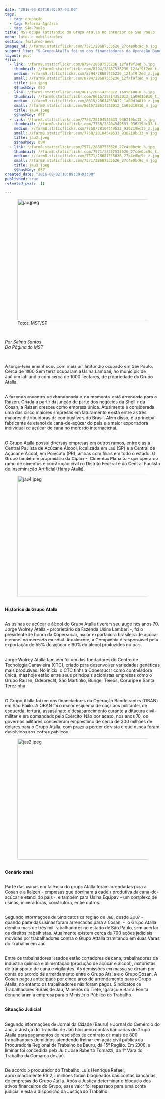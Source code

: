 ```yaml
---
date: "2016-08-02T10:02:07-03:00"
tags:
  - tag: ocupação
  - tag: Reforma-Agrária
  - tag: São-Paulo
title: MST ocupa latifúndio do Grupo Atalla no interior de São Paulo
menu: lutas e mobilizações
section: featured-news
images_hd: //farm8.staticflickr.com/7571/28687535626_27c4e0bc9c_b.jpg
support_line: "O Grupo Atalla foi um dos financiadores da Operação Bandeirantes (OBAN) em São Paulo. A OBAN foi o maior esquema de caça aos militantes de esquerda, tortura, assassinato e desaparecimento durante a ditadura civil-militar."
layout: post
files:
  - link: //farm9.staticflickr.com/8794/28687535236_12faf9f2ed_b.jpg
    thumbnail: //farm9.staticflickr.com/8794/28687535236_12faf9f2ed_t.jpg
    medium: //farm9.staticflickr.com/8794/28687535236_12faf9f2ed_z.jpg
    small: //farm9.staticflickr.com/8794/28687535236_12faf9f2ed_n.jpg
    title: jau.jpeg
    $$hashKey: 05Q
  - link: //farm9.staticflickr.com/8615/28614353012_1a09d10810_b.jpg
    thumbnail: //farm9.staticflickr.com/8615/28614353012_1a09d10810_t.jpg
    medium: //farm9.staticflickr.com/8615/28614353012_1a09d10810_z.jpg
    small: //farm9.staticflickr.com/8615/28614353012_1a09d10810_n.jpg
    title: jau4.jpeg
    $$hashKey: 05T
  - link: //farm8.staticflickr.com/7758/28104549533_936219bc33_b.jpg
    thumbnail: //farm8.staticflickr.com/7758/28104549533_936219bc33_t.jpg
    medium: //farm8.staticflickr.com/7758/28104549533_936219bc33_z.jpg
    small: //farm8.staticflickr.com/7758/28104549533_936219bc33_n.jpg
    title: jau2.jpeg
    $$hashKey: 05W
  - link: //farm8.staticflickr.com/7571/28687535626_27c4e0bc9c_b.jpg
    thumbnail: //farm8.staticflickr.com/7571/28687535626_27c4e0bc9c_t.jpg
    medium: //farm8.staticflickr.com/7571/28687535626_27c4e0bc9c_z.jpg
    small: //farm8.staticflickr.com/7571/28687535626_27c4e0bc9c_n.jpg
    title: jau3.jpeg
    $$hashKey: 05Z
created_date: "2016-08-02T10:09:39-03:00"
published: true
releated_posts: []

---
```

<figure class="image"><img alt="jau.jpeg" height="394" src="//farm9.staticflickr.com/8794/28687535236_12faf9f2ed_b.jpg" width="700" />
<figcaption>Fotos: MST/SP</figcaption>
</figure>

<p>&nbsp;</p>

<p><em>Por Selma Santos<br />
Da P&aacute;gina do MST&nbsp;</em></p>

<p>&nbsp;</p>

<p>A ter&ccedil;a-feira amanheceu com mais um latif&uacute;ndio ocupado em S&atilde;o Paulo. Cerca de 1000 Sem terra ocuparam a Usina Lambari, no munic&iacute;pio de Ja&uacute;&nbsp;um latif&uacute;ndio com cerca de 1000 hectares, de propriedade do Grupo Atalla.</p>

<p><br />
A fazenda encontra-se abandonada e, no momento, est&aacute; arrendada para a Ra&iacute;zen. Criada a partir da jun&ccedil;&atilde;o de parte dos neg&oacute;cios da Shell e da Cosan, a Ra&iacute;zen cresceu como empresa &uacute;nica. Atualmente &eacute; considerada uma das cinco maiores empresas em faturamento e est&aacute; entre as tr&ecirc;s maiores distribuidoras de combust&iacute;veis do Brasil. Al&eacute;m disso, &eacute; a principal fabricante de etanol de cana-de-a&ccedil;&uacute;car do pa&iacute;s e a maior exportadora individual de a&ccedil;&uacute;car de cana no mercado internacional.</p>

<p><br />
O Grupo Atalla possui diversas empresas em outros ramos, entre elas a Central Paulista de A&ccedil;&uacute;car e &Aacute;lcool, localizada em Ja&uacute; (SP) e a Central de A&ccedil;&uacute;car e &Aacute;lcool, em Porecatu (PR), ambas com filiais em todo o estado. O Grupo tamb&eacute;m &eacute; propriet&aacute;rio da Ciplan - &nbsp;Cimentos Planalto - que opera no ramo de cimentos e constru&ccedil;&atilde;o civil no Distrito Federal e da Central Paulista de Insemina&ccedil;&atilde;o Artificial (Haras Atalla).</p>

<figure class="image"><img alt="jau4.jpeg" height="394" src="//farm9.staticflickr.com/8615/28614353012_1a09d10810_b.jpg" width="700" />
<figcaption></figcaption>
</figure>

<p><br />
<strong>Hist&oacute;rico do Grupo Atalla</strong></p>

<p><br />
As usinas de a&ccedil;&uacute;car e &aacute;lcool do Grupo Atalla tiveram seu auge nos anos 70. Jorge Wolney Atalla - propriet&aacute;rio da Fazenda Usina Lambari -, foi o presidente de honra da Copersucar, maior exportadora brasileira de a&ccedil;&uacute;car e etanol no mercado mundial. Atualmente, a Companhia &eacute; respons&aacute;vel pela exporta&ccedil;&atilde;o de 55% do a&ccedil;&uacute;car e 60% do &aacute;lcool produzidos no pa&iacute;s.</p>

<p><br />
Jorge Wolney Atalla tamb&eacute;m foi um dos fundadores do Centro de Tecnologia Canavieira (CTC), criado para desenvolver variedades gen&eacute;ticas mais produtivas. No in&iacute;cio, o CTC tinha a Copersucar como controladora &uacute;nica, mas hoje est&atilde;o entre seus principais acionistas empresas como o Grupo Ra&iacute;zen, Odebrecht, S&atilde;o Martinho, Bunge, Tereos, Coruripe e Santa Terezinha.</p>

<p><br />
O Grupo Atalla foi um dos financiadores da Opera&ccedil;&atilde;o Bandeirantes (OBAN) em S&atilde;o Paulo. A OBAN foi o maior esquema de ca&ccedil;a aos militantes de esquerda, tortura, assassinato e desaparecimento durante a ditadura civil-militar e era comandado pelo Ex&eacute;rcito. N&atilde;o por acaso, nos anos 70, os governos militares concederam empr&eacute;stimo de cerca de 300 milh&otilde;es de d&oacute;lares para o Grupo Atalla, com prazo a perder de vista e que nunca foram devolvidos aos cofres p&uacute;blicos.</p>

<figure class="image"><img alt="jau2.jpeg" height="394" src="//farm8.staticflickr.com/7758/28104549533_936219bc33_b.jpg" width="700" />
<figcaption></figcaption>
</figure>

<p><br />
<strong>Cen&aacute;rio atual</strong></p>

<p><br />
Parte das usinas em fal&ecirc;ncia do grupo Atalla foram arrendadas para a Cosan e a Ra&iacute;zen - empresas que dominam a cadeia produtiva da cana-de-a&ccedil;&uacute;car e etanol do pa&iacute;s -, e tamb&eacute;m para Usina Equipav - um complexo de usinas, mineradoras, construtora, entre outros.</p>

<p><br />
Segundo informa&ccedil;&otilde;es de Sindicatos da regi&atilde;o de Ja&uacute;, desde 2007 - quando parte das usinas foram arrendadas para a Cosan, - &nbsp;o Grupo Atalla demitiu mais de tr&ecirc;s mil trabalhadores no estado de S&atilde;o Paulo, sem acertar os direitos trabalhistas. Atualmente existem cerca de 700 a&ccedil;&otilde;es judiciais movidas por trabalhadores contra o Grupo Attalla tramitando em duas Varas do Trabalho em Ja&uacute;.</p>

<p><br />
Entre os trabalhadores lesados est&atilde;o cortadores de cana, trabalhadores da ind&uacute;stria qu&iacute;mica e alimenta&ccedil;&atilde;o (produ&ccedil;&atilde;o de a&ccedil;&uacute;car e &aacute;lcool), motoristas de transporte de cana e vigilantes. As demiss&otilde;es em massa se deram por conta do acordo de arrendamento entre o Grupo Atalla e o Grupo Cosan. A Cosan pagou antecipado por cinco anos de arrendamento para o Grupo Atalla, no entanto os trabalhadores n&atilde;o foram pagos. Sindicatos de Trabalhadores Rurais de Ja&uacute;, Mineiros do Tiet&ecirc;, Igara&ccedil;u e Barra Bonita denunciaram a empresa para o Minist&eacute;rio P&uacute;blico do Trabalho.</p>

<p><br />
<strong>Situa&ccedil;&atilde;o Judicial</strong></p>

<p><br />
Segundo informa&ccedil;&otilde;es do Jornal da Cidade (Bauru) e Jornal do Com&eacute;rcio do Ja&uacute;, a Justi&ccedil;a do Trabalho de Ja&uacute; bloqueou contas bancarias do Grupo Atalla para pagamentos de rescis&otilde;es de contrato de mais de 800 trabalhadores demitidos, atendendo liminar em a&ccedil;&atilde;o civil p&uacute;blica da Procuradoria Regional do Trabalho de Bauru, da 15&deg; Regi&atilde;o. Em 2008, a liminar foi concedida pelo Juiz Jos&eacute; Roberto Tomazzi, da 1&deg; Vara do Trabalho da Comarca de Ja&uacute;.</p>

<p><br />
De acordo o procurador do Trabalho, Lu&iacute;s Henrique Rafael, aproximadamente R$ 2,5 milh&otilde;es foram bloqueados das contas banc&aacute;rias de empresas do Grupo Atalla. Ap&oacute;s a Justi&ccedil;a determinar o bloqueio dos ativos financeiros do Grupo, esse valor foi repassado para uma conta judicial e esta &agrave; disposi&ccedil;&atilde;o da Justi&ccedil;a do Trabalho.</p>
